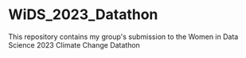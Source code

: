 # WiDS_2023_Datathon
This repository contains my group's submission to the Women in Data Science 2023 Climate Change Datathon
